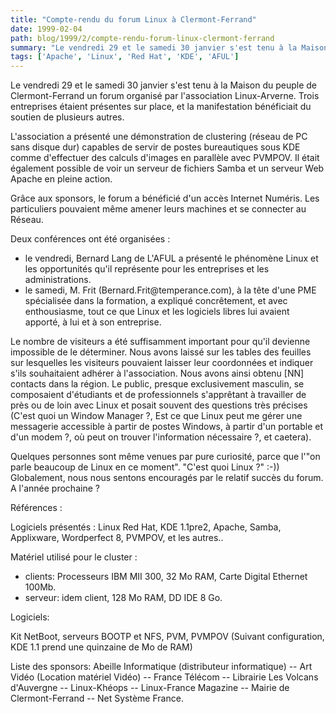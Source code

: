 ```yaml
---
title: "Compte-rendu du forum Linux à Clermont-Ferrand"
date: 1999-02-04
path: blog/1999/2/compte-rendu-forum-linux-clermont-ferrand
summary: "Le vendredi 29 et le samedi 30 janvier s'est tenu à la Maison du peuple de Clermont-Ferrand un forum organisé par l'association Linux-Arverne."
tags: ['Apache', 'Linux', 'Red Hat', 'KDE', 'AFUL']
---
```


<P>Le vendredi 29 et le samedi 30 janvier s'est tenu à la Maison
du peuple de Clermont-Ferrand un forum organisé par l'association
Linux-Arverne. Trois entreprises étaient présentes sur place, et la
manifestation bénéficiait du soutien de plusieurs autres.</P>

<P>L'association a présenté une démonstration de clustering (réseau de
PC sans disque dur) capables de servir de postes bureautiques sous KDE
comme d'effectuer des calculs d'images en parallèle avec PVMPOV. Il
était également possible de voir un serveur de fichiers Samba et un
serveur Web Apache en pleine action.</P>

<P>Grâce aux sponsors, le forum a bénéficié d'un accès Internet
Numéris. Les particuliers pouvaient même amener leurs machines et se
connecter au Réseau.</P>

<P>Deux conférences ont été organisées :</P>

<UL>

<LI>le vendredi, Bernard Lang de L'AFUL a présenté le phénomène Linux
et les opportunités qu'il représente pour les entreprises et les
administrations.
<LI>le samedi, M. Frit (Bernard.Frit@temperance.com), à la tête d'une
PME spécialisée dans la formation, a expliqué concrêtement, et avec
enthousiasme, tout ce que Linux et les logiciels libres lui avaient
apporté, à lui et à son entreprise.
</UL>

<P>Le nombre de visiteurs a été suffisamment important pour qu'il
devienne impossible de le déterminer. Nous avons laissé sur les tables des
feuilles sur lesquelles les visiteurs pouvaient laisser leur coordonnées
et indiquer s'ils souhaitaient adhérer à l'association. Nous avons ainsi
obtenu [NN] contacts dans la région.  Le public, presque exclusivement
masculin, se composaient d'étudiants et de professionnels s'apprêtant à
travailler de près ou de loin avec Linux et posait souvent des questions
très précises (C'est quoi un Window Manager ?, Est ce que Linux peut me
gérer une messagerie accessible à partir de postes Windows, à partir d'un
portable et d'un modem ?, où peut on trouver l'information nécessaire ?,
et caetera).</P>

<P>Quelques personnes sont même venues par pure curiosité, parce que
l'"on parle beaucoup de Linux en ce moment".  "C'est quoi Linux ?" :-))
Globalement, nous nous sentons encouragés par le relatif succès du
forum. A l'année prochaine ?</P>

<P>Références :</P>

<P>Logiciels présentés : Linux Red Hat, KDE 1.1pre2, Apache, Samba,
Applixware, Wordperfect 8, PVMPOV, et les autres..</P>

<P>Matériel utilisé pour le cluster :</P>

<UL>

<LI>clients: Processeurs IBM MII 300, 32 Mo RAM, Carte Digital Ethernet
100Mb.
<LI>serveur: idem client, 128 Mo RAM, DD IDE 8 Go.
</UL>

<P>Logiciels:</P>

<P>Kit NetBoot, serveurs BOOTP et NFS, PVM, PVMPOV (Suivant configuration,
KDE 1.1 prend une quinzaine de Mo de RAM)</P>

<P>Liste des sponsors:
Abeille Informatique (distributeur informatique) --
Art Vidéo (Location matériel Vidéo) --
France Télécom --
Librairie Les Volcans d'Auvergne --
Linux-Khéops --
Linux-France Magazine --
Mairie de Clermont-Ferrand --
Net Système France.</P>


